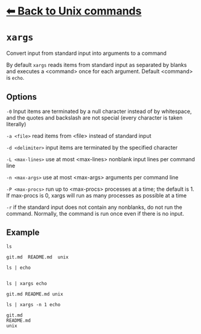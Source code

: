 # [⬅ Back	to Unix commands](unix.md)
# `xargs`
Convert input from standard input into arguments to a command

By default `xargs` reads items from standard input as separated by blanks and executes a &lt;command&gt; once for each argument. Default &lt;command&gt; is `echo`.

## Options
`-0` Input items are terminated by a null  character  instead of by whitespace, and the quotes and backslash are not special (every character is  taken  literally)

`-a <file>` read items from &lt;file&gt; instead of standard input

`-d <delimiter>` input items are terminated by the specified character

`-L <max-lines>` use at most &lt;max-lines&gt; nonblank input lines per command line

`-n <max-args>` use at most &lt;max-args&gt; arguments per command line

`-P <max-procs>` run up to &lt;max-procs&gt; processes at a time; the default is  1. If max-procs is 0, xargs will run as many processes as possible at a time

`-r` if the standard  input does not contain any nonblanks, do not run the command. Normally, the  command is run once even if there is no input.

## Example
`ls`
```
git.md  README.md  unix
```

`ls | echo`
```

```

`ls | xargs echo`
```
git.md README.md unix
```

`ls | xargs -n 1 echo`
```
git.md
README.md
unix
```
